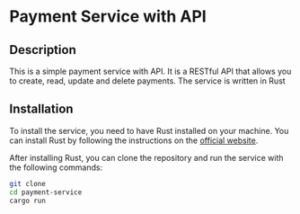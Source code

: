 # Payment Service with API

## Description

This is a simple payment service with API. It is a RESTful API that allows you to create, read, update and delete payments. The service is written in Rust

## Installation

To install the service, you need to have Rust installed on your machine. You can install Rust by following the instructions on the [official website](https://www.rust-lang.org/tools/install).

After installing Rust, you can clone the repository and run the service with the following commands:

```bash
git clone
cd payment-service
cargo run
```
